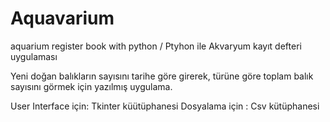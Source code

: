 # Aquavarium
aquarium register book with python /  Ptyhon ile Akvaryum kayıt defteri uygulaması 

Yeni doğan balıkların sayısını tarihe göre girerek, türüne göre toplam balık sayısını görmek için yazılmış uygulama.


User Interface için: Tkinter küütüphanesi
Dosyalama için : Csv kütüphanesi
